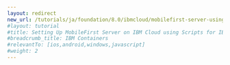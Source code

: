 ```yaml
---
layout: redirect
new_url: /tutorials/ja/foundation/8.0/ibmcloud/mobilefirst-server-using-scripts/
#layout: tutorial
#title: Setting Up MobileFirst Server on IBM Cloud using Scripts for IBM Containers
#breadcrumb_title: IBM Containers
#relevantTo: [ios,android,windows,javascript]
#weight: 2
---
```

